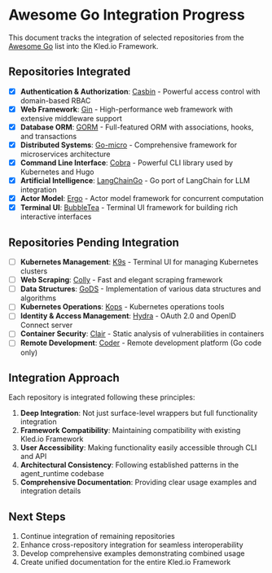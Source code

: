 # Awesome Go Integration Progress

This document tracks the integration of selected repositories from the [Awesome Go](https://github.com/avelino/awesome-go) list into the Kled.io Framework.

## Repositories Integrated

- [x] **Authentication & Authorization**: [Casbin](https://github.com/casbin/casbin) - Powerful access control with domain-based RBAC
- [x] **Web Framework**: [Gin](https://github.com/gin-gonic/gin) - High-performance web framework with extensive middleware support
- [x] **Database ORM**: [GORM](https://github.com/go-gorm/gorm) - Full-featured ORM with associations, hooks, and transactions
- [x] **Distributed Systems**: [Go-micro](https://github.com/micro/go-micro) - Comprehensive framework for microservices architecture
- [x] **Command Line Interface**: [Cobra](https://github.com/spf13/cobra) - Powerful CLI library used by Kubernetes and Hugo
- [x] **Artificial Intelligence**: [LangChainGo](https://github.com/tmc/langchaingo) - Go port of LangChain for LLM integration
- [x] **Actor Model**: [Ergo](https://github.com/ergo-services/ergo) - Actor model framework for concurrent computation
- [x] **Terminal UI**: [BubbleTea](https://github.com/charmbracelet/bubbletea) - Terminal UI framework for building rich interactive interfaces

## Repositories Pending Integration

- [ ] **Kubernetes Management**: [K9s](https://github.com/derailed/k9s) - Terminal UI for managing Kubernetes clusters
- [ ] **Web Scraping**: [Colly](https://github.com/gocolly/colly) - Fast and elegant scraping framework
- [ ] **Data Structures**: [GoDS](https://github.com/emirpasic/gods) - Implementation of various data structures and algorithms
- [ ] **Kubernetes Operations**: [Kops](https://github.com/kubernetes/kops) - Kubernetes operations tools
- [ ] **Identity & Access Management**: [Hydra](https://github.com/ory/hydra) - OAuth 2.0 and OpenID Connect server
- [ ] **Container Security**: [Clair](https://github.com/quay/clair) - Static analysis of vulnerabilities in containers
- [ ] **Remote Development**: [Coder](https://github.com/coder/coder) - Remote development platform (Go code only)

## Integration Approach

Each repository is integrated following these principles:

1. **Deep Integration**: Not just surface-level wrappers but full functionality integration
2. **Framework Compatibility**: Maintaining compatibility with existing Kled.io Framework
3. **User Accessibility**: Making functionality easily accessible through CLI and API
4. **Architectural Consistency**: Following established patterns in the agent_runtime codebase
5. **Comprehensive Documentation**: Providing clear usage examples and integration details

## Next Steps

1. Continue integration of remaining repositories
2. Enhance cross-repository integration for seamless interoperability
3. Develop comprehensive examples demonstrating combined usage
4. Create unified documentation for the entire Kled.io Framework
